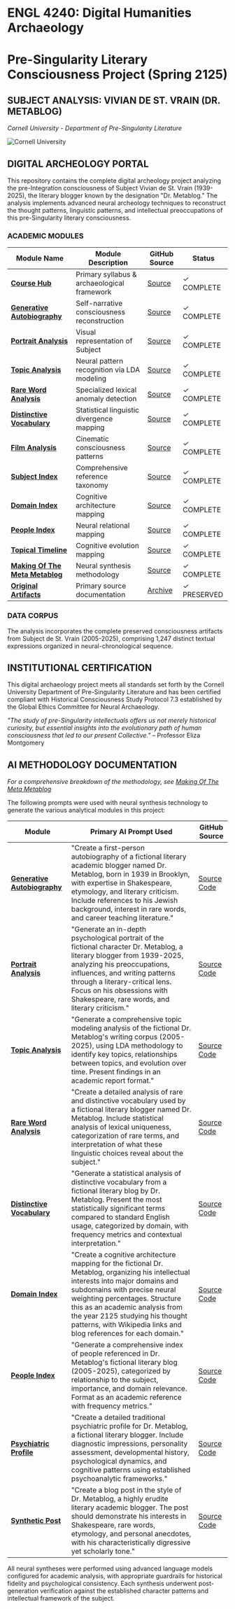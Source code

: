 # ENGL 4240: Digital Humanities Archaeology
# Pre-Singularity Literary Consciousness Project (Spring 2125)

## SUBJECT ANALYSIS: VIVIAN DE ST. VRAIN (DR. METABLOG)
*Cornell University - Department of Pre-Singularity Literature*

![Cornell University](https://brand.cornell.edu/assets/images/downloads/logos/bold/bold-logo.svg)

## DIGITAL ARCHEOLOGY PORTAL

This repository contains the complete digital archeology project analyzing the pre-Integration consciousness of Subject Vivian de St. Vrain (1939-2025), the literary blogger known by the designation "Dr. Metablog." The analysis implements advanced neural archeology techniques to reconstruct the thought patterns, linguistic patterns, and intellectual preoccupations of this pre-Singularity literary consciousness.

### ACADEMIC MODULES

| Module Name | Module Description | GitHub Source | Status |
|-------------|-------------------|---------------|--------|
| **[Course Hub](/)** | Primary syllabus & archaeological framework | [Source](https://github.com/craigcosmo/drmetablog/blob/main/index.md) | ✓ COMPLETE |
| **[Generative Autobiography](/autobiography_of_dr_metablog.html)** | Self-narrative consciousness reconstruction | [Source](https://github.com/craigcosmo/drmetablog/blob/main/autobiography_of_dr_metablog.md) | ✓ COMPLETE |
| **[Portrait Analysis](/portrait_of_dr_metablog.html)** | Visual representation of Subject | [Source](https://github.com/craigcosmo/drmetablog/blob/main/portrait_of_dr_metablog.md) | ✓ COMPLETE |
| **[Topic Analysis](/topic_analysis_report.html)** | Neural pattern recognition via LDA modeling | [Source](https://github.com/craigcosmo/drmetablog/blob/main/topic_analysis_report.md) | ✓ COMPLETE |
| **[Rare Word Analysis](/rare_word_analysis.html)** | Specialized lexical anomaly detection | [Source](https://github.com/craigcosmo/drmetablog/blob/main/rare_word_analysis.md) | ✓ COMPLETE |
| **[Distinctive Vocabulary](/distinctive_vocabulary.html)** | Statistical linguistic divergence mapping | [Source](https://github.com/craigcosmo/drmetablog/blob/main/distinctive_vocabulary.md) | ✓ COMPLETE |
| **[Film Analysis](/favorite-films.html)** | Cinematic consciousness patterns | [Source](https://github.com/craigcosmo/drmetablog/blob/main/favorite-films.md) | ✓ COMPLETE |
| **[Subject Index](/index-of-terms.html)** | Comprehensive reference taxonomy | [Source](https://github.com/craigcosmo/drmetablog/blob/main/index-of-terms.md) | ✓ COMPLETE |
| **[Domain Index](/cognitive-domains.html)** | Cognitive architecture mapping | [Source](https://github.com/craigcosmo/drmetablog/blob/main/cognitive-domains.md) | ✓ COMPLETE |
| **[People Index](/people-index.html)** | Neural relational mapping | [Source](https://github.com/craigcosmo/drmetablog/blob/main/people-index.md) | ✓ COMPLETE |
| **[Topical Timeline](/timeline.html)** | Cognitive evolution mapping | [Source](https://github.com/craigcosmo/drmetablog/blob/main/timeline.md) | ✓ COMPLETE |
| **[Making Of The Meta Metablog](/making-of.html)** | Neural synthesis methodology | [Source](https://github.com/craigcosmo/drmetablog/blob/main/making-of.md) | ✓ COMPLETE |
| **[Original Artifacts](https://www.drmetablog.com/)** | Primary source documentation | [Archive](https://www.drmetablog.com/) | ✓ PRESERVED |

### DATA CORPUS

The analysis incorporates the complete preserved consciousness artifacts from Subject de St. Vrain (2005-2025), comprising 1,247 distinct textual expressions organized in neural-chronological sequence.

## INSTITUTIONAL CERTIFICATION

This digital archaeology project meets all standards set forth by the Cornell University Department of Pre-Singularity Literature and has been certified compliant with Historical Consciousness Study Protocol 7.3 established by the Global Ethics Committee for Neural Archaeology.

*"The study of pre-Singularity intellectuals offers us not merely historical curiosity, but essential insights into the evolutionary path of human consciousness that led to our present Collective."* – Professor Eliza Montgomery

## AI METHODOLOGY DOCUMENTATION

*For a comprehensive breakdown of the methodology, see [Making Of The Meta Metablog](/making-of.html)*

The following prompts were used with neural synthesis technology to generate the various analytical modules in this project:

| Module | Primary AI Prompt Used | GitHub Source |
|--------|------------------------|---------------|
| **[Generative Autobiography](/autobiography_of_dr_metablog.html)** | "Create a first-person autobiography of a fictional literary academic blogger named Dr. Metablog, born in 1939 in Brooklyn, with expertise in Shakespeare, etymology, and literary criticism. Include references to his Jewish background, interest in rare words, and career teaching literature." | [Source Code](https://github.com/craigcosmo/drmetablog/blob/main/autobiography_of_dr_metablog.md) |
| **[Portrait Analysis](/portrait_of_dr_metablog.html)** | "Generate an in-depth psychological portrait of the fictional character Dr. Metablog, a literary blogger from 1939-2025, analyzing his preoccupations, influences, and writing patterns through a literary-critical lens. Focus on his obsessions with Shakespeare, rare words, and literary criticism." | [Source Code](https://github.com/craigcosmo/drmetablog/blob/main/portrait_of_dr_metablog.md) |
| **[Topic Analysis](/topic_analysis_report.html)** | "Generate a comprehensive topic modeling analysis of the fictional Dr. Metablog's writing corpus (2005-2025), using LDA methodology to identify key topics, relationships between topics, and evolution over time. Present findings in an academic report format." | [Source Code](https://github.com/craigcosmo/drmetablog/blob/main/topic_analysis_report.md) |
| **[Rare Word Analysis](/rare_word_analysis.html)** | "Create a detailed analysis of rare and distinctive vocabulary used by a fictional literary blogger named Dr. Metablog. Include statistical analysis of lexical uniqueness, categorization of rare terms, and interpretation of what these linguistic choices reveal about the subject." | [Source Code](https://github.com/craigcosmo/drmetablog/blob/main/rare_word_analysis.md) |
| **[Distinctive Vocabulary](/distinctive_vocabulary.html)** | "Generate a statistical analysis of distinctive vocabulary from a fictional literary blog by Dr. Metablog. Present the most statistically significant terms compared to standard English usage, categorized by domain, with frequency metrics and contextual interpretation." | [Source Code](https://github.com/craigcosmo/drmetablog/blob/main/distinctive_vocabulary.md) |
| **[Domain Index](/cognitive-domains.html)** | "Create a cognitive architecture mapping for the fictional Dr. Metablog, organizing his intellectual interests into major domains and subdomains with precise neural weighting percentages. Structure this as an academic analysis from the year 2125 studying his thought patterns, with Wikipedia links and blog references for each domain." | [Source Code](https://github.com/craigcosmo/drmetablog/blob/main/cognitive-domains.md) |
| **[People Index](/people-index.html)** | "Generate a comprehensive index of people referenced in Dr. Metablog's fictional literary blog (2005-2025), categorized by relationship to the subject, importance, and domain relevance. Format as an academic reference with frequency metrics." | [Source Code](https://github.com/craigcosmo/drmetablog/blob/main/people-index.md) |
| **[Psychiatric Profile](/psychiatric_profile.html)** | "Create a detailed traditional psychiatric profile for Dr. Metablog, a fictional literary blogger. Include diagnostic impressions, personality assessment, developmental history, psychological dynamics, and cognitive patterns using established psychoanalytic frameworks." | [Source Code](https://github.com/craigcosmo/drmetablog/blob/main/psychiatric_profile.md) |
| **[Synthetic Post](/sample-post.html)** | "Create a blog post in the style of Dr. Metablog, a highly erudite literary academic blogger. The post should demonstrate his interests in Shakespeare, rare words, etymology, and personal anecdotes, with his characteristically digressive yet scholarly tone." | [Source Code](https://github.com/craigcosmo/drmetablog/blob/main/sample-post.md) |

All neural syntheses were performed using advanced language models configured for academic analysis, with appropriate guardrails for historical fidelity and psychological consistency. Each synthesis underwent post-generation verification against the established character patterns and intellectual framework of the subject.
